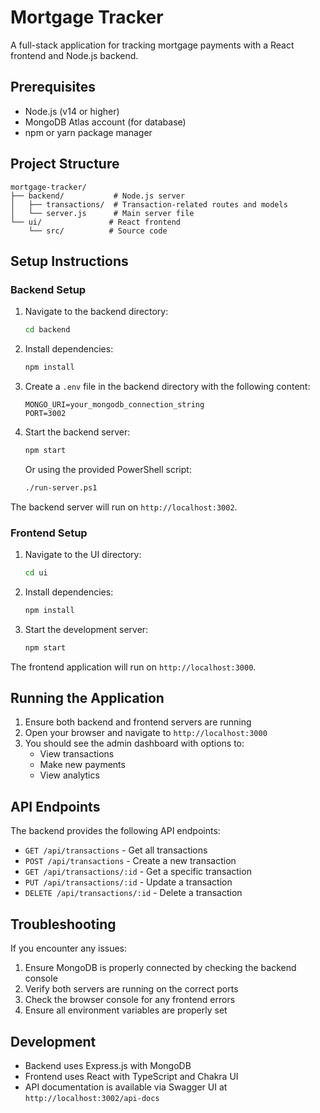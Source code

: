 # Mortgage Tracker

A full-stack application for tracking mortgage payments with a React frontend and Node.js backend.

## Prerequisites

- Node.js (v14 or higher)
- MongoDB Atlas account (for database)
- npm or yarn package manager

## Project Structure

```
mortgage-tracker/
├── backend/           # Node.js server
│   ├── transactions/  # Transaction-related routes and models
│   └── server.js      # Main server file
└── ui/               # React frontend
    └── src/          # Source code
```

## Setup Instructions

### Backend Setup

1. Navigate to the backend directory:
   ```bash
   cd backend
   ```

2. Install dependencies:
   ```bash
   npm install
   ```

3. Create a `.env` file in the backend directory with the following content:
   ```
   MONGO_URI=your_mongodb_connection_string
   PORT=3002
   ```

4. Start the backend server:
   ```bash
   npm start
   ```
   Or using the provided PowerShell script:
   ```bash
   ./run-server.ps1
   ```

The backend server will run on `http://localhost:3002`.

### Frontend Setup

1. Navigate to the UI directory:
   ```bash
   cd ui
   ```

2. Install dependencies:
   ```bash
   npm install
   ```

3. Start the development server:
   ```bash
   npm start
   ```

The frontend application will run on `http://localhost:3000`.

## Running the Application

1. Ensure both backend and frontend servers are running
2. Open your browser and navigate to `http://localhost:3000`
3. You should see the admin dashboard with options to:
   - View transactions
   - Make new payments
   - View analytics

## API Endpoints

The backend provides the following API endpoints:

- `GET /api/transactions` - Get all transactions
- `POST /api/transactions` - Create a new transaction
- `GET /api/transactions/:id` - Get a specific transaction
- `PUT /api/transactions/:id` - Update a transaction
- `DELETE /api/transactions/:id` - Delete a transaction

## Troubleshooting

If you encounter any issues:

1. Ensure MongoDB is properly connected by checking the backend console
2. Verify both servers are running on the correct ports
3. Check the browser console for any frontend errors
4. Ensure all environment variables are properly set

## Development

- Backend uses Express.js with MongoDB
- Frontend uses React with TypeScript and Chakra UI
- API documentation is available via Swagger UI at `http://localhost:3002/api-docs`